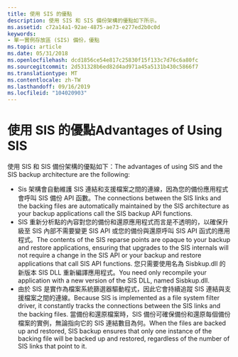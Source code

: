 ```yaml
---
title: 使用 SIS 的優點
description: 使用 SIS 和 SIS 備份架構的優點如下所示。
ms.assetid: c72a14a1-92ae-4875-ae73-e277ed2b0c0d
keywords:
- 單一實例存放區 (SIS) 備份，優點
ms.topic: article
ms.date: 05/31/2018
ms.openlocfilehash: dcd1856ce54e817c25830f15f133c7d76c6a80fc
ms.sourcegitcommit: 2d531328b6ed82d4ad971a45a5131b430c5866f7
ms.translationtype: MT
ms.contentlocale: zh-TW
ms.lasthandoff: 09/16/2019
ms.locfileid: "104020903"
---
```

# <a name="advantages-of-using-sis"></a><span data-ttu-id="6f2fe-104">使用 SIS 的優點</span><span class="sxs-lookup"><span data-stu-id="6f2fe-104">Advantages of Using SIS</span></span>

<span data-ttu-id="6f2fe-105">使用 SIS 和 SIS 備份架構的優點如下：</span><span class="sxs-lookup"><span data-stu-id="6f2fe-105">The advantages of using SIS and the SIS backup architecture are the following:</span></span>

-   <span data-ttu-id="6f2fe-106">Sis 架構會自動維護 SIS 連結和支援檔案之間的連線，因為您的備份應用程式會呼叫 SIS 備份 API 函數。</span><span class="sxs-lookup"><span data-stu-id="6f2fe-106">The connections between the SIS links and the backing files are automatically maintained by the SIS architecture as your backup applications call the SIS backup API functions.</span></span>
-   <span data-ttu-id="6f2fe-107">SIS 重新分析點的內容對您的備份和還原應用程式而言是不透明的，以確保升級至 SIS 內部不需要變更 SIS API 或您的備份與還原呼叫 SIS API 函式的應用程式。</span><span class="sxs-lookup"><span data-stu-id="6f2fe-107">The contents of the SIS reparse points are opaque to your backup and restore applications, ensuring that upgrades to the SIS internals will not require a change in the SIS API or your backup and restore applications that call SIS API functions.</span></span> <span data-ttu-id="6f2fe-108">您只需要使用名為 Sisbkup.dll 的新版本 SIS DLL 重新編譯應用程式。</span><span class="sxs-lookup"><span data-stu-id="6f2fe-108">You need only recompile your application with a new version of the SIS DLL, named Sisbkup.dll.</span></span>
-   <span data-ttu-id="6f2fe-109">由於 SIS 是實作為檔案系統篩選器驅動程式，因此它會持續追蹤 SIS 連結與支援檔案之間的連線。</span><span class="sxs-lookup"><span data-stu-id="6f2fe-109">Because SIS is implemented as a file system filter driver, it constantly tracks the connections between the SIS links and the backing files.</span></span> <span data-ttu-id="6f2fe-110">當備份和還原檔案時，SIS 備份可確保備份和還原每個備份檔案的實例，無論指向它的 SIS 連結數目為何。</span><span class="sxs-lookup"><span data-stu-id="6f2fe-110">When the files are backed up and restored, SIS backup ensures that only one instance of the backing file will be backed up and restored, regardless of the number of SIS links that point to it.</span></span>

 

 




